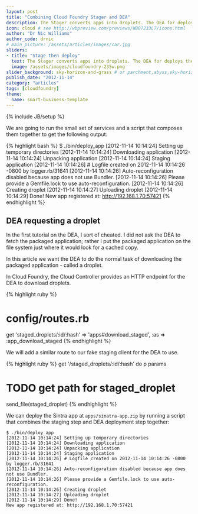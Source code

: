 ```yaml
---
layout: post
title: "Combining Cloud Foundry Stager and DEA"
description: The Stager converts apps into droplets. The DEA for deploys the droplets. In this article we put them together.
icon: cloud # see http://wbpreview.com/previews/WB07233L7/icons.html
author: "Dr Nic Williams"
author_code: drnic
# main_picture: /assets/articles/images/car.jpg
sliders:
- title: "Stage then deploy"
  text: The Stager converts apps into droplets. The DEA for deploys the droplets. Let's put them together.
  image: /assets/images/cloudfoundry-235w.png
slider_background: sky-horizon-and-grass # or parchment,abyss,sky-horizon-sky from /assets/sliders
publish_date: "2012-11-14"
category: "articles"
tags: [cloudfoundry]
theme:
  name: smart-business-template
---
```

{% include JB/setup %}

We are going to run the small set of services and a script that composes them together to get the following output:

{% highlight bash %}
$ ./bin/deploy_app
[2012-11-14 10:14:24] Setting up temporary directories
[2012-11-14 10:14:24] Downloading application
[2012-11-14 10:14:24] Unpacking application
[2012-11-14 10:14:24] Staging application
[2012-11-14 10:14:26] # Logfile created on 2012-11-14 10:14:26 -0800 by logger.rb/31641
[2012-11-14 10:14:26] Auto-reconfiguration disabled because app does not use Bundler.
[2012-11-14 10:14:26] Please provide a Gemfile.lock to use auto-reconfiguration.
[2012-11-14 10:14:26] Creating droplet
[2012-11-14 10:14:27] Uploading droplet
[2012-11-14 10:14:29] Done!
New app registered at: http://192.168.1.70:57421
{% endhighlight %}


## DEA requesting a droplet

In the first tutorial on the DEA, I sort of cheated. I did not ask the DEA to fetch the packaged application; rather I put the packaged application on the file system just where it would look for a cached copy.

In this article we want the DEA to do the normal task of downloading the packaged application - called a droplet.

In Cloud Foundry, the Cloud Controller provides an HTTP endpoint for the DEA to download droplets.

{% highlight ruby %}
# config/routes.rb
get    'staged_droplets/:id/:hash' => 'apps#download_staged', :as => :app_download_staged
{% endhighlight %}

We will add a similar route to our fake staging client for the DEA to use.

{% highlight ruby %}
get '/staged_droplets/:id/:hash' do
  p params
  # TODO get path for staged_droplet
  send_file(staged_droplet)
{% endhighlight %}

We can deploy the Sintra app at `apps/sinatra-app.zip` by running a script that combines the staging step and DEA deployment step together:

```
$ ./bin/deploy_app
[2012-11-14 10:14:24] Setting up temporary directories
[2012-11-14 10:14:24] Downloading application
[2012-11-14 10:14:24] Unpacking application
[2012-11-14 10:14:24] Staging application
[2012-11-14 10:14:26] # Logfile created on 2012-11-14 10:14:26 -0800 by logger.rb/31641
[2012-11-14 10:14:26] Auto-reconfiguration disabled because app does not use Bundler.
[2012-11-14 10:14:26] Please provide a Gemfile.lock to use auto-reconfiguration.
[2012-11-14 10:14:26] Creating droplet
[2012-11-14 10:14:27] Uploading droplet
[2012-11-14 10:14:29] Done!
New app registered at: http://192.168.1.70:57421
```
